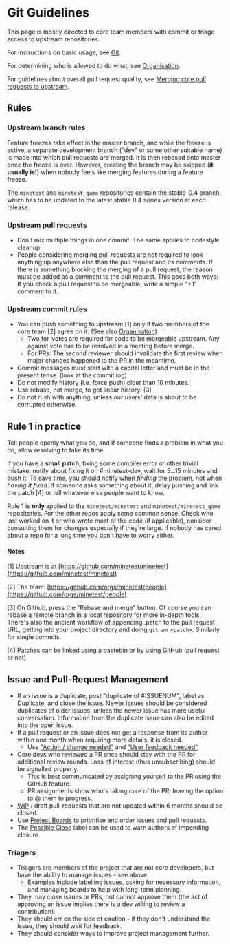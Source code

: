 # Git Guidelines
This page is mostly directed to core team members with commit or triage access to upstream repositories.

For instructions on basic usage, see [Git](/Git "Git").

For determining who is allowed to do what, see [Organisation](/Organisation "Organisation").

For guidelines about overall pull request quality, see [Merging core pull requests to upstream](/Merging_core_pull_requests_to_upstream "Merging core pull requests to upstream").

Rules
-----

### Upstream branch rules

Feature freezes take effect in the master branch, and while the freeze is active, a separate development branch ("dev" or some other suitable name) is made into which pull requests are merged. It is then rebased onto master once the freeze is over. However, creating the branch may be skipped (**it usually is!**) when nobody feels like merging features during a feature freeze.

The `minetest` and `minetest_game` repositories contain the stable-0.4 branch, which has to be updated to the latest stable 0.4 series version at each release.

### Upstream pull requests

* Don't mix multiple things in one commit. The same applies to codestyle cleanup.
* People considering merging pull requests are not required to look anything up anywhere else than the pull request and its comments. If there is something blocking the merging of a pull request, the reason must be added as a comment to the pull request. This goes both ways: If you check a pull request to be mergeable, write a simple "+1" comment to it.

### Upstream commit rules

* You can push something to upstream \[1\] only if two members of the core team \[2\] agree on it. (See also [Organisation](/Organisation "Organisation"))
    * Two for-votes are required for code to be mergeable upstream. Any against vote has to be resolved in a meeting before merge.
    * For PRs: The second reviewer should invalidate the first review when major changes happened to the PR in the meantime.
* Commit messages must start with a capital letter and must be in the present tense. (look at the commit log)
* Do not modify history (i.e. force push) older than 10 minutes.
* Use rebase, not merge, to get linear history. \[3\]
* Do not rush with anything, unless our users' data is about to be corrupted otherwise.

Rule 1 in practice
------------------

Tell people openly what you do, and if someone finds a problem in what you do, allow resolving to take its time.

If you have a **small patch**, fixing some compiler error or other trivial mistake, notify about fixing it on #minetest-dev, wait for 5...15 minutes and push it. To save time, you should notify when _finding_ the problem, not when _having it fixed_. If someone asks something about it, delay pushing and link the patch \[4\] or tell whatever else people want to know.

Rule 1 is **only** applied to the `minetest/minetest` and `minetest/minetest_game` repositories. For the other repos apply some common sense: Check who last worked on it or who wrote most of the code (if applicable), consider consulting them for changes especially if they're large. If nobody has cared about a repo for a long time you don't have to worry either.

#### Notes

\[1\] Upstream is at [https://github.com/minetest/minetest](https://github.com/minetest/minetest)

\[2\] The team: [https://github.com/orgs/minetest/people](https://github.com/orgs/minetest/people)

\[3\] On Github, press the "Rebase and merge" button. Of course you can rebase a remote branch in a local repository for more in-depth tools. There's also the ancient workflow of appending .patch to the pull request URL, getting into your project directory and doing `git am <patch>`. Similarly for single commits.

\[4\] Patches can be linked using a pastebin or by using GitHub (pull request or not).

Issue and Pull-Request Management
---------------------------------

* If an issue is a duplicate, post "duplicate of #ISSUENUM", label as [Duplicate](https://github.com/minetest/minetest/labels/Duplicate), and close the issue. Newer issues should be considered duplicates of older issues, unless the newer issue has more useful conversation. Information from the duplicate issue can also be edited into the open issue.
* If a pull request or an issue does not get a response from its author within one month when requiring more details, it is closed.
    * Use ["Action / change needed"](https://github.com/minetest/minetest/labels/Action%20%2F%20change%20needed) and ["User feedback needed"](https://github.com/minetest/minetest/labels/User%20feedback%20needed)
* Core devs who reviewed a PR once should stay with the PR for additional review rounds. Loss of interest (thus unsubscribing) should be signalled properly.
    * This is best communicated by assigning yourself to the PR using the GitHub feature.
    * PR assignments show who's taking care of the PR; leaving the option to @ them to progress.
* [WIP](https://github.com/minetest/minetest/labels/WIP) / draft pull-requests that are not updated within 6 months should be closed.
* Use [Project Boards](https://github.com/minetest/minetest/projects) to prioritise and order issues and pull requests.
* The [Possible Close](https://github.com/minetest/minetest/labels/Possible%20Close) label can be used to warn authors of impending closure.

### Triagers

* Triagers are members of the project that are not core developers, but have the ability to manage issues - see above.
    * Examples include labelling issues, asking for necessary information, and managing boards to help with long-term planning.
* They may close issues or PRs, but cannot approve them (the act of approving an issue implies there is a dev willing to review a contribution).
* They should err on the side of caution - if they don't understand the issue, they should wait for feedback.
* They should consider ways to improve project management further.